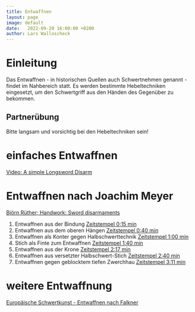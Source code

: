 ```yaml
---
title: Entwaffnen
layout: page
image: default
date:   2022-09-20 16:00:00 +0200
author: Lars Walloscheck
---
```


# Einleitung
Das Entwaffnen - in historischen Quellen auch Schwertnehmen genannt - findet im Nahbereich statt.
Es werden bestimmte Hebeltechniken eingesetzt, um den Schwertgriff aus den Händen des Gegenüber zu bekommen.

## Partnerübung
Bitte langsam und vorsichtig bei den Hebeltechniken sein!

# einfaches Entwaffnen
[Video: A simple Longsword Disarm](https://youtu.be/-jXOlJFuwto)


# Entwaffnen nach Joachim Meyer
[Björn Rüther; Handwork: Sword disarmaments](https://www.youtube.com/watch?v=x3_BPgDpPh0)
1. Entwaffnen aus der Bindung [Zeitstempel 0:15 min](https://www.youtube.com/watch?v=x3_BPgDpPh0&t=15)
2. Entwaffnen aus dem oberen Hängen [Zeitstempel 0:40 min](https://www.youtube.com/watch?v=x3_BPgDpPh0&t=40)
3. Entwaffnen als Konter gegen Halbschwerttechnik [Zeitstempel 1:00 min](https://www.youtube.com/watch?v=x3_BPgDpPh0&t=60)
4. Stich als Finte zum Entwaffnen [Zeitstempel 1:40 min](https://www.youtube.com/watch?v=x3_BPgDpPh0&t=100)
5. Entwaffnen aus der Krone [Zeitstempel 2:17 min](https://www.youtube.com/watch?v=x3_BPgDpPh0&t=137)
6. Entwaffnen aus versetzter Halbschwert-Stich [Zeitstempel 2:40 min](https://www.youtube.com/watch?v=x3_BPgDpPh0&t=160)
7. Entwaffnen gegen geblocktem tiefen Zwerchhau [Zeitstempel 3:11 min](https://www.youtube.com/watch?v=x3_BPgDpPh0&t=191)

# weitere Entwaffnung
[Europäische Schwertkunst - Entwaffnen nach Falkner](https://youtu.be/EZHilwQDbbY)

